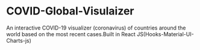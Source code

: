 # COVID-Global-Visulaizer
An interactive COVID-19 visualizer (coronavirus) of  countries around the world based on the most recent cases.Built in React JS(Hooks-Material-UI-Charts-js)
